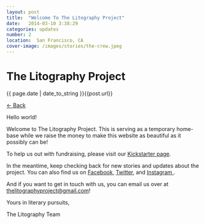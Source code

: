 ```yaml
---
layout: post
title:  "Welcome To The Litography Project"
date:   2014-03-10 3:38:29
categories: updates
number: 2
location:  San Francisco, CA
cover-image: /images/stories/the-crew.jpeg
---
```


<div class="post-image" style="background-image:url('/images/stories/the-crew.jpeg');">
<h1 class="post-title">The Litography Project</h1>
</div>

<p class="meta">{{ page.date | date_to_string }}{{post.url}}</p>
<p class="back-arrow"><a href="/">&larr; Back</a></p>


<div class="g-plus" data-action="share" ></div>

<!-- <a class="button tiny disabled" href="http://twitter.com/intent/tweet?url=http://thelitographyproject.com/03-10-2014/welcome-to-the-litography-project.html">Tweet</a> | <a class="button tiny" href="http://facebook.com/sharer.php?u=http://thelitographyproject.com/03-10-2014/welcome-to-the-litography-project.html">Like</a> | <a class="button tiny alert" href="https://plus.google.com/share?url=http%3A%2F%2Fhttp://thelitographyproject.com/03-10-2014/welcome-to-the-litography-project.html">+1</a> -->


<p>Hello world!</p>

<p>Welcome to The Litography Project. This is serving as a temporary home-base while we raise the money to make this website as beautiful as it possibly can be!</p>

<p>To help us out with fundraising, please visit our <a href=" http://kck.st/OdtNmZ">  Kickstarter page</a>.</p>

<p>In the meantime, keep checking back for new stories and updates about the project. You can also find us on <a href="https://www.facebook.com/thelitographyproject">Facebook</a>, <a href="https://twitter.com/litographysf">Twitter</a>, and <a href="http://instagram.com/thelitographyproject"> Instagram </a>.</p>

<p>And if you want to get in touch with us, you can email us over at <a href="mailto:thelitographyproject@gmail.com">thelitographyproject@gmail.com</a>!</p>

<p>Yours in literary pursuits, </p>

<p>The Litography Team</p>
